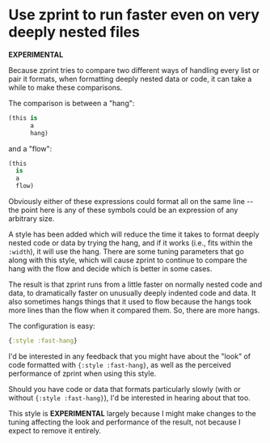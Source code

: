 # Use zprint to run faster even on very deeply nested files

__EXPERIMENTAL__

Because zprint tries to compare two different ways of handling
every list or pair it formats, when formatting deeply nested
data or code, it can take a while to make these comparisons.

The comparison is between a "hang":
```clojure
(this is
      a
      hang)
```
and a "flow":
```clojure
(this 
  is
  a 
  flow)
```
Obviously either of these expressions could format all on the
same line -- the point here is any of these symbols could be an
expression of any arbitrary size.

A style has been added which will reduce the time it takes to
format deeply nested code or data by trying the hang, and if it works
(i.e., fits within the `:width`), it will use the hang.  There
are some tuning parameters that go along with this style, which will
cause zprint to continue to compare the hang with the flow and decide which
is better in some cases.

The result is that zprint runs from a little faster on normally nested
code and data, to dramatically faster on unusually deeply indented code
and data.  It also sometimes hangs things that it used to flow because the
hangs took more lines than the flow when it compared them.  So, there are
more hangs.

The configuration is easy:
```clojure
{:style :fast-hang}
```

I'd be interested in any feedback that you might have about the "look"
of code formatted with `{:style :fast-hang}`, as well as the perceived
performance of zprint when using this style.  

Should you have code or data that formats particularly slowly (with or
without `{:style :fast-hang}`), I'd be interested in hearing about that
too.

This style is __EXPERIMENTAL__ largely because I might make changes to
the tuning affecting the look and performance of the result, not because
I expect to remove it entirely. 


